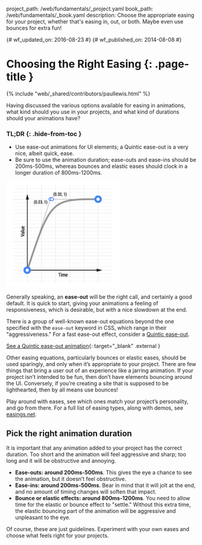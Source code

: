 project_path: /web/fundamentals/_project.yaml
book_path: /web/fundamentals/_book.yaml
description: Choose the appropriate easing for your project, whether that's easing in, out, or both. Maybe even use bounces for extra fun!

{# wf_updated_on: 2016-08-23 #}
{# wf_published_on: 2014-08-08 #}

# Choosing the Right Easing {: .page-title }

{% include "web/_shared/contributors/paullewis.html" %}

Having discussed the various options available for easing in animations, what kind should you use in your projects, and what kind of durations should your animations have?

### TL;DR {: .hide-from-toc }
* Use ease-out animations for UI elements; a Quintic ease-out is a very nice, albeit quick, ease.
* Be sure to use the animation duration; ease-outs and ease-ins should be 200ms-500ms, whereas bounces and elastic eases should clock in a longer duration of 800ms-1200ms.


<img src="images/quintic-ease-out-markers.png" alt="A Quintic ease-out animation curve" style="max-width: 300px" class="attempt-right"/>

Generally speaking, an **ease-out** will be the right call, and certainly a good default. It is quick to start, giving your animations a feeling of responsiveness, which is desirable, but with a nice slowdown at the end.

There is a group of well-known ease-out equations beyond the one specified with the `ease-out` keyword in CSS, which range in their "aggressiveness." For a fast ease-out effect, consider a [Quintic ease-out](http://easings.net/#easeOutQuint).


[See a Quintic ease-out animation](https://googlesamples.github.io/web-fundamentals/fundamentals/design-and-ui/animations/box-move-quintic-ease-out.html){: target="_blank" .external }

Other easing equations, particularly bounces or elastic eases, should be used sparingly, and only when it’s appropriate to your project. There are few things that bring a user out of an experience like a jarring animation. If your project isn’t intended to be fun, then don’t have elements bouncing around the UI. Conversely, if you’re creating a site that is supposed to be lighthearted, then by all means use bounces!

Play around with eases, see which ones match your project’s personality, and go from there. For a full list of easing types, along with demos, see [easings.net](http://easings.net).

## Pick the right animation duration

It is important that any animation added to your project has the correct duration. Too short and the animation will feel aggressive and sharp; too long and it will be obstructive and annoying.

* **Ease-outs: around 200ms-500ms**. This gives the eye a chance to see the animation, but it doesn’t feel obstructive.
* **Ease-ins: around 200ms-500ms**. Bear in mind that it will jolt at the end, and no amount of timing changes will soften that impact.
* **Bounce or elastic effects: around 800ms-1200ms**. You need to allow time for the elastic or bounce effect to "settle." Without this extra time, the elastic bouncing part of the animation will be aggressive and unpleasant to the eye.

Of course, these are just guidelines. Experiment with your own eases and choose what feels right for your projects.



